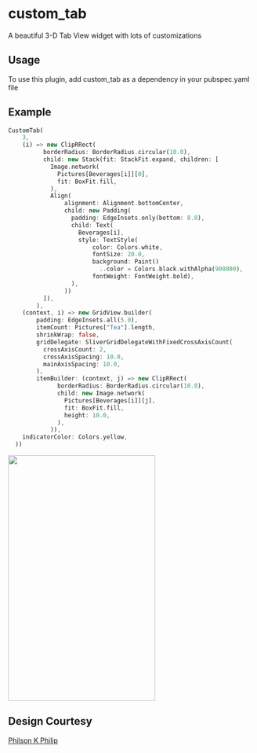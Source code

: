 # custom_tab

A beautiful 3-D Tab View widget with lots of customizations

## Usage

To use this plugin, add custom_tab as a dependency in your pubspec.yaml file

## Example

```dart
CustomTab(
    3,
    (i) => new ClipRRect(
          borderRadius: BorderRadius.circular(10.0),
          child: new Stack(fit: StackFit.expand, children: [
            Image.network(
              Pictures[Beverages[i]][0],
              fit: BoxFit.fill,
            ),
            Align(
                alignment: Alignment.bottomCenter,
                child: new Padding(
                  padding: EdgeInsets.only(bottom: 8.0),
                  child: Text(
                    Beverages[i],
                    style: TextStyle(
                        color: Colors.white,
                        fontSize: 20.0,
                        background: Paint()
                          ..color = Colors.black.withAlpha(900000),
                        fontWeight: FontWeight.bold),
                  ),
                ))
          ]),
        ),
    (context, i) => new GridView.builder(
        padding: EdgeInsets.all(5.0),
        itemCount: Pictures["Tea"].length,
        shrinkWrap: false,
        gridDelegate: SliverGridDelegateWithFixedCrossAxisCount(
          crossAxisCount: 2,
          crossAxisSpacing: 10.0,
          mainAxisSpacing: 10.0,
        ),
        itemBuilder: (context, j) => new ClipRRect(
              borderRadius: BorderRadius.circular(10.0),
              child: new Image.network(
                Pictures[Beverages[i]][j],
                fit: BoxFit.fill,
                height: 10.0,
              ),
            )),
    indicatorColor: Colors.yellow,
  ))
```

<img src="https://github.com/sebyjt/custom_tab_package/blob/master/gif.gif" width="300" height="500" />

## Design Courtesy
[Philson K Philip](https://github.com/philson-philip)
